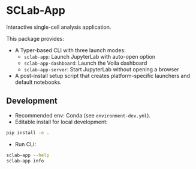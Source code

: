 # SCLab-App

Interactive single-cell analysis application.

This package provides:

- A Typer-based CLI with three launch modes:
  - `sclab-app`: Launch JupyterLab with auto-open option
  - `sclab-app-dashboard`: Launch the Voila dashboard
  - `sclab-app-server`: Start JupyterLab without opening a browser
- A post-install setup script that creates platform-specific launchers and default notebooks.

## Development

- Recommended env: Conda (see `environment-dev.yml`).
- Editable install for local development:

```bash
pip install -e .
```

- Run CLI:

```bash
sclab-app --help
sclab-app info
```

